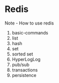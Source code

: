 # Redis
Note - How to use redis

1) basic-commands
2) list
3) hash
4) set
5) sorted set
6) HyperLogLog
7) pub/sub
8) transactions
9) persistence
